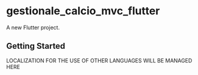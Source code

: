 # gestionale_calcio_mvc_flutter

A new Flutter project.

## Getting Started

LOCALIZATION FOR THE USE OF OTHER LANGUAGES WILL BE MANAGED HERE

